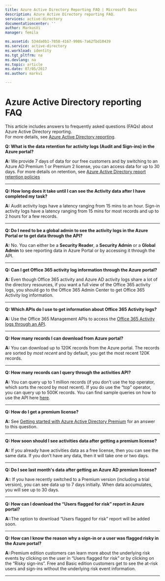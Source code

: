 ```yaml
---
title: Azure Active Directory Reporting FAQ | Microsoft Docs
description: Azure Active Directory reporting FAQ.
services: active-directory
documentationcenter: ''
author: MarkusVi
manager: femila

ms.assetid: 534da0b1-7858-4167-9986-7a62fbd10439
ms.service: active-directory
ms.workload: identity
ms.tgt_pltfrm: na
ms.devlang: na
ms.topic: article
ms.date: 07/05/2017
ms.author: markvi

---
```

# Azure Active Directory reporting FAQ

This article includes answers to frequently asked questions (FAQs) about Azure Active Directory reporting.  
For more details, see [Azure Active Directory reporting](active-directory-reporting-azure-portal.md). 

**Q: What is the data retention for activity logs (Audit and Sign-ins) in the Azure portal?** 

**A:** We provide 7 days of data for our free customers and by switching to an Azure AD Premium 1 or Premium 2 license, you can access data for up to 30 days. For more details on retention, see [Azure Active Directory report retention policies](active-directory-reporting-retention.md)

--- 

**Q: How long does it take until I can see the Activity data after I have completed my task?**

**A:** Audit activity logs have a latency ranging from 15 mins to an hour. Sign-in activity logs have a latency ranging from 15 mins for most records and up to 2 hours for a few records.

---

**Q: Do I need to be a global admin to see the activity logs in the Azure Portal or to get data through the API?**

**A:** No. You can either be a **Security Reader**, a **Security Admin** or a **Global Admin** to see reporting data in Azure Portal or by accessing it through the API.

---

**Q: Can I get Office 365 activity log information through the Azure portal?**

**A:** Even though Office 365 activity and Azure AD activity logs share a lot of the directory resources, if you want a full view of the Office 365 activity logs, you should go to the Office 365 Admin Center to get Office 365 Activity log information.

---


**Q: Which APIs do I use to get information about Office 365 Activity logs?**

**A:** Use the Office 365 Management APIs to access the [Office 365 Activity logs through an API](https://msdn.microsoft.com/office-365/office-365-managment-apis-overview).

---

**Q: How many records I can download from Azure portal?**

**A:** You can download up to 120K records from the Azure portal. The records are sorted by *most recent* and by default, you get the most recent 120K records. 

---

**Q: How many records can I query through the activities API?**

**A:** You can query up to 1 million records (if you don’t use the top operator, which sorts the record by most recent). If you do use the “top” operator, you can query up to 500K records. You can find sample queries on how to use the API here [here](active-directory-reporting-api-getting-started.md).

---

**Q: How do I get a premium license?**

**A:** See [Getting started with Azure Active Directory Premium](active-directory-get-started-premium.md) for an answer to this question.

---

**Q: How soon should I see activities data after getting a premium license?**

**A:** If you already have activities data as a free license, then you can see the same data. If you don’t have any data, then it will take one or two days.

---

**Q: Do I see last month's data after getting an Azure AD premium license?**

**A:**: If you have recently switched to a Premium version (including a trial version), you can see data up to 7 days initially. When data accumulates, you will see up to 30 days.

---

**Q: How can I download the “Users flagged for risk” report in Azure portal?**

**A:**:The option to download “Users flagged for risk” report will be added soon.

---

**Q: How can I know the reason why a sign-in or a user was flagged risky in the Azure portal?**

**A:**:Premium edition customers can learn more about the underlying risk events by clicking on the user in “Users flagged for risk” or by clicking on the “Risky sign-ins”. Free and Basic edition customers get to see the at-risk users and sign-ins without the underlying risk event information.

---

